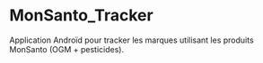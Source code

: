 # MonSanto_Tracker
Application Androïd pour tracker les marques utilisant les produits MonSanto (OGM + pesticides).
